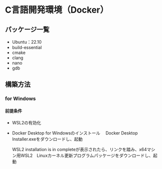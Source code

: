 # C言語開発環境（Docker）

## パッケージ一覧

- Ubuntu：22.10
- build-essential
- cmake
- clang
- nano
- gdb

## 構築方法

### for Windows

#### 前提条件

- WSL2の有効化
- Docker Desktop for Windowsのインストール
　Docker Desktop Installer.exeをダウンロードし、起動
  
  WSL2 installation is in completeが表示されたら、リンクを踏み、x64マシン用WSL2　Linuxカーネル更新プログラムパッケージをダウンロードし、起動

